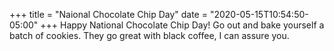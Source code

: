 +++
title = "Naional Chocolate Chip Day"
date = "2020-05-15T10:54:50-05:00"
+++
Happy National Chocolate Chip Day! Go out and bake yourself a batch of cookies. They go great with black coffee, I can assure you.

